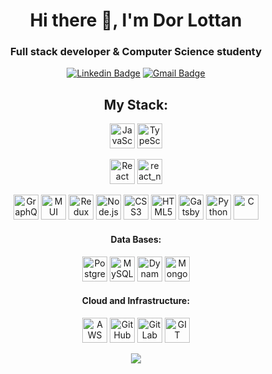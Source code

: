 <h1 align="center">Hi there 👋, I'm Dor Lottan</h1>
<h3 align="center">Full stack developer & Computer Science studenty</h3>

<div align="center">
  
[![Linkedin Badge](https://img.shields.io/badge/-Linkedin-blue?style=flat-square&logo=Linkedin&logoColor=white&link=https://www.linkedin.com/in/dor-lottan//)](https://www.linkedin.com/in/dor-lottan/)
[![Gmail Badge](https://img.shields.io/badge/-dor.lottan@gmail.com-c14438?style=flat-square&logo=Gmail&logoColor=white&link=mailto:dor.lottan@gmail.com)](mailto:dor.lottan@gmail.com)

<h2>My Stack:</h2>
<p> 
  
<p>
<img src="https://img.shields.io/badge/JavaScript-F7DF1E?style=for-the-badge&logo=javascript&logoColor=black" alt="JavaScript" height="40"/>
<img src="https://img.shields.io/badge/TypeScript-007ACC?style=for-the-badge&logo=typescript&logoColor=white" alt="TypeScript" height="40"/>
</p>

<p>
<img src="https://img.shields.io/badge/React-20232A?style=for-the-badge&logo=react&logoColor=61DAFB" alt="React" height="40"/>
<img src="https://img.shields.io/badge/react_native-20232A?style=for-the-badge&logo=react&logoColor=61DAFB" alt="react_native" height="40"/>
</p>

<img src="https://img.shields.io/badge/GraphQL-FF9900.svg?style=for-the-badge&logo=GraphQL&logoColor=%2361DAFB" alt="GraphQL" height="40"/>
<img src="https://img.shields.io/badge/Material--UI-0081CB?style=for-the-badge&logo=material-ui&logoColor=white" alt="MUI" height="40"/>
<img src="https://img.shields.io/badge/Redux-593D88?style=for-the-badge&logo=redux&logoColor=white" alt="Redux" height="40"/>
<img src="https://img.shields.io/badge/Node.js-43853D?style=for-the-badge&logo=node.js&logoColor=white" alt="Node.js" height="40"/>
<img src="https://img.shields.io/badge/CSS3-1572B6?style=for-the-badge&logo=css3&logoColor=white" alt="CSS3" height="40"/>
<img src="https://img.shields.io/badge/HTML5-E34F26?style=for-the-badge&logo=html5&logoColor=white" alt="HTML5" height="40"/>
<img src="https://img.shields.io/badge/Gatsby-663399?style=for-the-badge&logo=gatsby&logoColor=white" alt="Gatsby" height="40"/>

<img src="https://img.shields.io/badge/Python-3776AB?style=for-the-badge&logo=python&logoColor=white" alt="Python" height="40"/>
<img src="https://img.shields.io/badge/C-00599C?style=for-the-badge&logo=c&logoColor=white" alt="C" height="40"/>


<h4>Data Bases:</h3>
<p>
<img src="https://img.shields.io/badge/PostgreSQL-316192?style=for-the-badge&logo=postgresql&logoColor=white" alt="PostgreSQL" height="40"/>
<img src="https://img.shields.io/badge/MySQL-00000F?style=for-the-badge&logo=mysql&logoColor=white" alt="MySQL" height="40"/>
<img src="https://img.shields.io/badge/Amazon%20DynamoDB-4053D6?style=for-the-badge&logo=Amazon%20DynamoDB&logoColor=white" alt="DynamoDB" height="40"/>
<img src="https://img.shields.io/badge/MongoDB-4EA94B?style=for-the-badge&logo=mongodb&logoColor=white" alt="MongoDB" height="40"/>
</p>

<h4>Cloud and Infrastructure:</h3>
<p>
<img src="https://img.shields.io/badge/Amazon_AWS-232F3E?style=for-the-badge&logo=amazon-aws&logoColor=white" alt="AWS" height="40"/>
<img src="https://img.shields.io/badge/GitHub-100000?style=for-the-badge&logo=github&logoColor=white" alt="GitHub" height="40"/> 
<img src="https://img.shields.io/badge/GitLab-330F63?style=for-the-badge&logo=gitlab&logoColor=white" alt="GitLab" height="40"/>
<img src="https://img.shields.io/badge/GIT-E44C30?style=for-the-badge&logo=git&logoColor=white" alt="GIT" height="40"/>
</p>
  
</p>

<a href="https://github.com/anuraghazra/github-readme-stats">
<img align="center" src="https://github-readme-stats.vercel.app/api/top-langs/?username=dorLottan&theme=dracula&layout=compact&hide_progress=true" />
</a>

</div>
